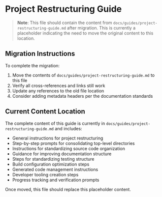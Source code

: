 # Project Restructuring Guide

> **Note**: This file should contain the content from `docs/guides/project-restructuring-guide.md` after migration. This is currently a placeholder indicating the need to move the original content to this location.

## Migration Instructions

To complete the migration:

1. Move the contents of `docs/guides/project-restructuring-guide.md` to this file
2. Verify all cross-references and links still work
3. Update any references to the old file location
4. Consider adding metadata headers per the documentation standards

## Current Content Location

The complete content of this guide is currently in `docs/guides/project-restructuring-guide.md` and includes:

- General instructions for project restructuring
- Step-by-step prompts for consolidating top-level directories
- Instructions for standardizing source code organization
- Guidance for improving documentation structure
- Steps for standardizing testing structure
- Build configuration optimization steps
- Generated code management instructions
- Developer tooling creation steps
- Progress tracking and verification prompts

Once moved, this file should replace this placeholder content. 